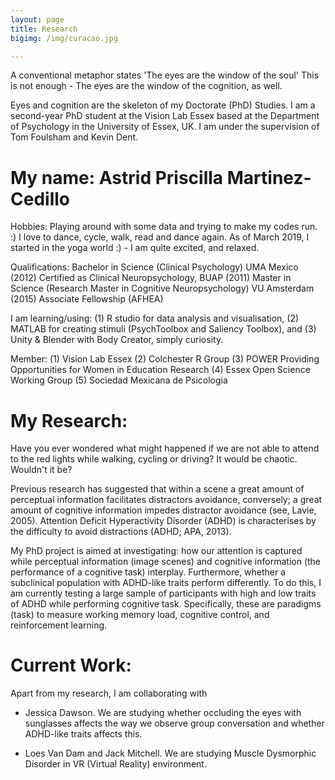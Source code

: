 ```yaml
---
layout: page
title: Research
bigimg: /img/curacao.jpg

---
```



A conventional metaphor states 'The eyes are the window of the soul' 
This is not enough - The eyes are the window of the cognition, as well.

Eyes and cognition are the skeleton of my Doctorate (PhD) Studies.
I am a second-year PhD student at the Vision Lab Essex based at the Department of Psychology in the University of Essex, UK.  I am under the supervision of Tom Foulsham and Kevin Dent.
# My name: Astrid Priscilla Martinez-Cedillo

Hobbies: Playing around with some data and trying to make my codes run. :)  I love to dance, cycle, walk, read and dance again. As of March 2019, I started in the yoga world :) - I am quite excited, and relaxed.

Qualifications: Bachelor in Science (Clinical Psychology) UMA Mexico (2012) Certified as Clinical Neuropsychology, BUAP (2011) Master in Science (Research Master in Cognitive Neuropsychology) VU Amsterdam (2015) Associate Fellowship (AFHEA)

I am learning/using: (1) R studio for data analysis and visualisation, (2) MATLAB for creating stimuli (PsychToolbox and Saliency Toolbox), and (3) Unity & Blender with Body Creator, simply curiosity.

Member: (1) Vision Lab Essex (2) Colchester R Group (3) POWER Providing Opportunities for Women in Education Research (4) Essex Open Science Working Group (5) Sociedad Mexicana de Psicologia

# My Research:

Have you ever wondered what might  happened if we are not able to attend to the red lights while walking, cycling or driving? 
It would be chaotic. Wouldn't it be? 

Previous research has suggested that within a scene a great amount of perceptual information facilitates distractors avoidance, conversely; a great amount of cognitive information impedes distractor avoidance (see, Lavie, 2005).  Attention Deficit Hyperactivity Disorder (ADHD) is characterises by the difficulty to avoid distractions (ADHD; APA, 2013).

My PhD project is aimed at investigating: how our attention is captured while perceptual information (image scenes) and cognitive information (the performance of a cognitive task) interplay. Furthermore, whether a subclinical population with ADHD-like traits perform differently. To do this, I am currently testing a large sample of participants with high and low traits of ADHD while performing cognitive task. Specifically, these are paradigms (task) to measure working memory load, cognitive control, and reinforcement learning. 

# Current Work:

Apart from my research, I am collaborating with 

- Jessica Dawson. We are studying whether occluding the eyes with sunglasses affects the way we observe group conversation and whether ADHD-like traits affects this.

- Loes Van Dam and Jack Mitchell. We are studying Muscle Dysmorphic Disorder in VR (Virtual Reality) environment. 



